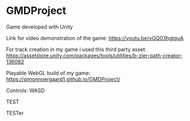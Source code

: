 # GMDProject
Game developed with Unity 


Link for video demonstration of the game:
https://youtu.be/vGQ03hgtquA


For track creation in my game i used this third party asset:
https://assetstore.unity.com/packages/tools/utilities/b-zier-path-creator-136082

Playable WebGL build of my game:
https://simonnoergaard1.github.io/GMDProject/


Controls:
WASD

TEST

TESTer
